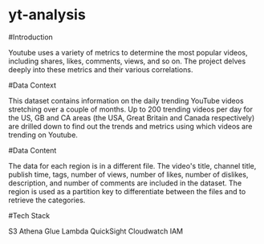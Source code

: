 # yt-analysis

#Introduction

Youtube uses a variety of metrics to determine the most popular videos, including shares, likes, comments, views, and so on. The project delves deeply into these metrics and their various correlations.

#Data Context

This dataset contains information on the daily trending YouTube videos stretching over a couple of months. Up to 200 trending videos per day for the US, GB and CA areas (the USA, Great Britain and Canada respectively) are drilled down to find out the trends and metrics using which videos are trending on Youtube.

#Data Content

The data for each region is in a different file. The video's title, channel title, publish time, tags, number of views, number of likes, number of dislikes, description, and number of comments are included in the dataset. The region is used as a partition key to differentiate between the files and to retrieve the categories.

#Tech Stack

S3
Athena
Glue
Lambda
QuickSight
Cloudwatch
IAM
